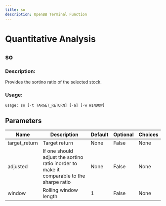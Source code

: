```yaml
---
title: so
description: OpenBB Terminal Function
---
```


# Quantitative Analysis

## so

### Description: 

Provides the sortino ratio of the selected stock.

### Usage: 
```python
usage: so [-t TARGET_RETURN] [-a] [-w WINDOW]
```

## Parameters

| Name | Description | Default | Optional | Choices |
| ---- | ----------- | ------- | -------- | ------- |
| target_return | Target return | None | False | None |
| adjusted | If one should adjust the sortino ratio inorder to make it comparable to the sharpe ratio | None | False | None |
| window | Rolling window length | 1 | False | None |


